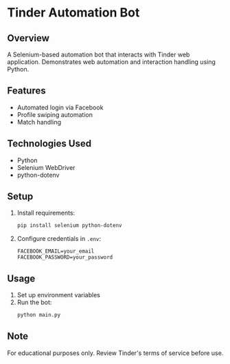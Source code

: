 # Tinder Automation Bot

## Overview
A Selenium-based automation bot that interacts with Tinder web application. Demonstrates web automation and interaction handling using Python.

## Features
- Automated login via Facebook
- Profile swiping automation
- Match handling

## Technologies Used
- Python
- Selenium WebDriver
- python-dotenv

## Setup
1. Install requirements:
   ```bash
   pip install selenium python-dotenv
   ```
2. Configure credentials in `.env`:
   ```
   FACEBOOK_EMAIL=your_email
   FACEBOOK_PASSWORD=your_password
   ```

## Usage
1. Set up environment variables
2. Run the bot:
   ```bash
   python main.py
   ```

## Note
For educational purposes only. Review Tinder's terms of service before use.
